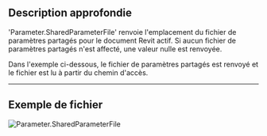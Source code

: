 ## Description approfondie
'Parameter.SharedParameterFile' renvoie l'emplacement du fichier de paramètres partagés pour le document Revit actif. Si aucun fichier de paramètres partagés n'est affecté, une valeur nulle est renvoyée.

Dans l'exemple ci-dessous, le fichier de paramètres partagés est renvoyé et le fichier est lu à partir du chemin d'accès.
___
## Exemple de fichier

![Parameter.SharedParameterFile](./Revit.Elements.Parameter.SharedParameterFile_img.jpg)
